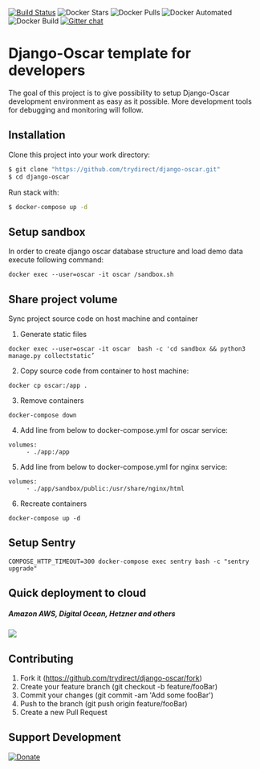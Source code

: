 [![Build Status](https://travis-ci.com/trydirect/django-oscar.svg?branch=master)](https://travis-ci.com/trydirect/django-oscar)
![Docker Stars](https://img.shields.io/docker/stars/trydirect/django-oscar.svg)
![Docker Pulls](https://img.shields.io/docker/pulls/trydirect/django-oscar.svg)
![Docker Automated](https://img.shields.io/docker/cloud/automated/trydirect/django-oscar.svg)
![Docker Build](https://img.shields.io/docker/cloud/build/trydirect/django-oscar.svg)
[![Gitter chat](https://badges.gitter.im/trydirect/community.png)](https://gitter.im/try-direct/community)
	
	
# Django-Oscar template for developers
The goal of this project is to give possibility to setup Django-Oscar development environment as easy as it possible.
More development tools for debugging and monitoring will follow.


## Installation
Clone this project into your work directory:
```sh
$ git clone "https://github.com/trydirect/django-oscar.git"
$ cd django-oscar
```
Run stack with:
```sh
$ docker-compose up -d
```

## Setup sandbox
In order to create django oscar database structure and load demo data execute following command:
```
docker exec --user=oscar -it oscar /sandbox.sh
```


## Share project volume 
Sync project source code on host machine and container 

1. Generate static files
```
docker exec --user=oscar -it oscar  bash -c 'cd sandbox && python3 manage.py collectstatic’
```
2. Copy source code from container to host machine:
```
docker cp oscar:/app .
```
3. Remove containers 
```
docker-compose down 
```
4. Add line from below to docker-compose.yml for oscar service:
 ```
 volumes:
      - ./app:/app
```

5. Add line from below to docker-compose.yml for nginx service:
 ```
 volumes:
      - ./app/sandbox/public:/usr/share/nginx/html
```
6. Recreate containers 
```
docker-compose up -d 
```


## Setup Sentry
```
COMPOSE_HTTP_TIMEOUT=300 docker-compose exec sentry bash -c "sentry upgrade"
```

## Quick deployment to cloud
##### Amazon AWS, Digital Ocean, Hetzner and others
[<img src="https://img.shields.io/badge/quick%20deploy-%40try.direct-brightgreen.svg">](https://try.direct/server/user/deploy/Im9zY2FyfDZ8Mjgi.EIJLoA.vgPr3uzpDjT2xLigcD4NEy0Cgsk/)



## Contributing

1. Fork it (https://github.com/trydirect/django-oscar/fork)
2. Create your feature branch (git checkout -b feature/fooBar)
3. Commit your changes (git commit -am 'Add some fooBar')
4. Push to the branch (git push origin feature/fooBar)
5. Create a new Pull Request



## Support Development

[![Donate](https://img.shields.io/badge/Donate-PayPal-green.svg)](https://www.paypal.com/cgi-bin/webscr?cmd=_s-xclick&hosted_button_id=2BH8ED2AUU2RL)
